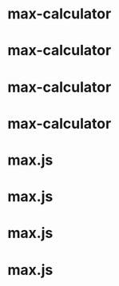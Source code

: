 # max-calculator
# max-calculator
# max-calculator
# max-calculator
# max.js
# max.js
# max.js
# max.js
